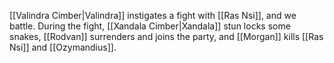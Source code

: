 [[Valindra Cimber|Valindra]] instigates a fight with [[Ras Nsi]], and we battle. During the fight, [[Xandala Cimber|Xandala]] stun locks some snakes, [[Rodvan]] surrenders and joins the party, and [[Morgan]] kills [[Ras Nsi]] and [[Ozymandius]].
